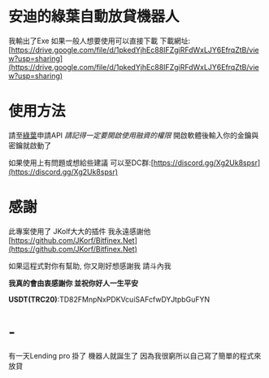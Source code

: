 # 安迪的綠葉自動放貸機器人
我輸出了Exe 
如果一般人想要使用可以直接下載
下載網址:
[https://drive.google.com/file/d/1pkedYjhEc88IFZgiRFdWxLJY6EfrqZtB/view?usp=sharing](https://drive.google.com/file/d/1pkedYjhEc88IFZgiRFdWxLJY6EfrqZtB/view?usp=sharing)
# 使用方法
請至[綠葉](https://www.bitfinex.com/)申請API *請記得一定要開啟使用融資的權限*
開啟軟體後輸入你的金鑰與密鑰就啟動了

如果使用上有問題或想給些建議 
可以至DC群:[https://discord.gg/Xg2Uk8spsr](https://discord.gg/Xg2Uk8spsr)
# 感謝
此專案使用了 JKolf大大的插件 
我永遠感謝他
[https://github.com/JKorf/Bitfinex.Net](https://github.com/JKorf/Bitfinex.Net)

如果這程式對你有幫助, 你又剛好想感謝我
請斗內我 

**我真的會由衷感謝你 並祝你好人一生平安**

**USDT(TRC20)**:TD82FMnpNxPDKVcuiSAFcfwDYJtpbGuFYN

# -
有一天Lending pro 掛了 機器人就誕生了 因為我很窮所以自己寫了簡單的程式來放貸

